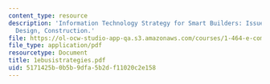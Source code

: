 ```yaml
---
content_type: resource
description: 'Information Technology Strategy for Smart Builders: Issues in Real Estate,
  Design, Construction.'
file: https://ol-ocw-studio-app-qa.s3.amazonaws.com/courses/1-464-e-commerce-and-the-internet-in-real-estate-and-construction-spring-2004/5171425b0b5b9dfa5b2df11020c2e158_1ebusistrategies.pdf
file_type: application/pdf
resourcetype: Document
title: 1ebusistrategies.pdf
uid: 5171425b-0b5b-9dfa-5b2d-f11020c2e158
---
```

